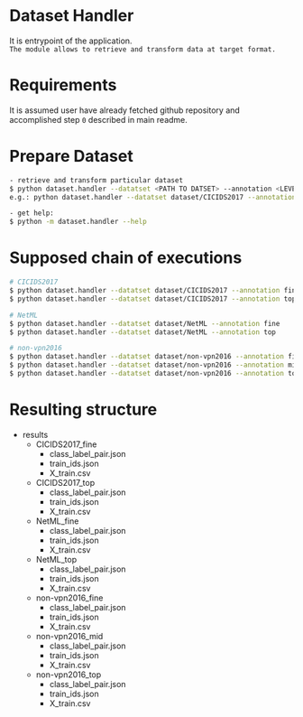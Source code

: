 # Dataset Handler
It is entrypoint of the application.  
`The module allows to retrieve and transform data at target format.`

# Requirements
It is assumed user have already fetched github repository and accomplished step `0` described in main readme.    

# Prepare Dataset
```bash
- retrieve and transform particular dataset
$ python dataset.handler --datatset <PATH TO DATSET> --annotation <LEVEL OF ANNOTATION> 
e.g.: python dataset.handler --datatset dataset/CICIDS2017 --annotation fine 

- get help:
$ python -m dataset.handler --help
```
# Supposed chain of executions
```bash
# CICIDS2017
$ python dataset.handler --datatset dataset/CICIDS2017 --annotation fine
$ python dataset.handler --datatset dataset/CICIDS2017 --annotation top

# NetML
$ python dataset.handler --datatset dataset/NetML --annotation fine
$ python dataset.handler --datatset dataset/NetML --annotation top

# non-vpn2016
$ python dataset.handler --datatset dataset/non-vpn2016 --annotation fine
$ python dataset.handler --datatset dataset/non-vpn2016 --annotation mid
$ python dataset.handler --datatset dataset/non-vpn2016 --annotation top
```

# Resulting structure
* results
  * CICIDS2017_fine
    - class_label_pair.json
    - train_ids.json
    - X_train.csv
  * CICIDS2017_top
    - class_label_pair.json
    - train_ids.json
    - X_train.csv
  * NetML_fine
    - class_label_pair.json
    - train_ids.json
    - X_train.csv
  * NetML_top
    - class_label_pair.json
    - train_ids.json
    - X_train.csv
  * non-vpn2016_fine
    - class_label_pair.json
    - train_ids.json
    - X_train.csv
  * non-vpn2016_mid
    - class_label_pair.json
    - train_ids.json
    - X_train.csv
  * non-vpn2016_top
    - class_label_pair.json
    - train_ids.json
    - X_train.csv

